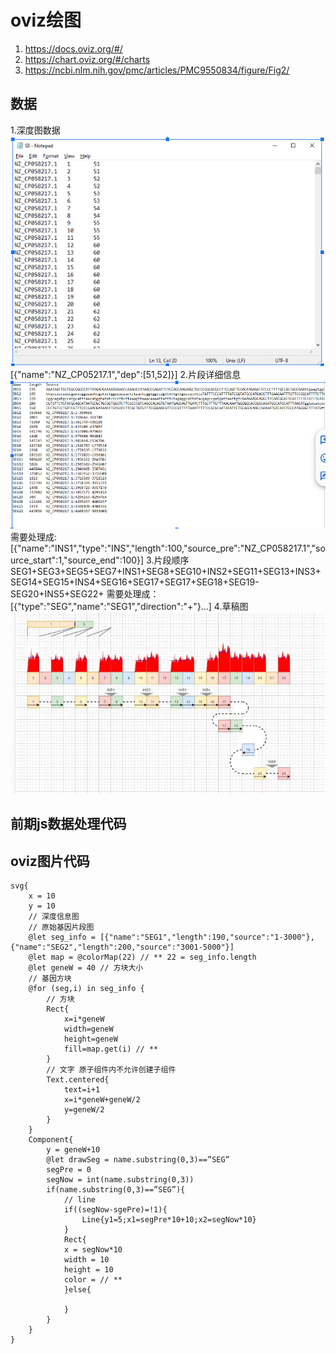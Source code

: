 # oviz绘图

1. https://docs.oviz.org/#/
2. https://chart.oviz.org/#/charts
3. https://ncbi.nlm.nih.gov/pmc/articles/PMC9550834/figure/Fig2/
## 数据
1.深度图数据
![深度图数据](https://github.com/RaychelleHe/images/blob/main/oviz/gene_depth.png?raw=true)
[{"name":"NZ_CP05217.1","dep":[51,52]}]
2.片段详细信息
![片段详细信息](https://github.com/RaychelleHe/images/blob/main/oviz/gene_info.png?raw=true)
需要处理成:
[{"name":"INS1","type":"INS","length":100,"source\_pre":"NZ\_CP058217.1","source\_start":1,"source\_end":100}]
3.片段顺序
SEG1+SEG3+SEG5+SEG7+INS1+SEG8+SEG10+INS2+SEG11+SEG13+INS3+SEG14+SEG15+INS4+SEG16+SEG17+SEG17+SEG18+SEG19-SEG20+INS5+SEG22+
需要处理成：
[{"type":"SEG","name":"SEG1","direction":"+"}...]
4.草稿图
![alt](https://github.com/RaychelleHe/images/blob/main/oviz/gene_depth_script.jpg?raw=true "test")
## 前期js数据处理代码

## oviz图片代码
```
svg{
    x = 10
    y = 10
    // 深度信息图
    // 原始基因片段图
    @let seg_info = [{"name":"SEG1","length":190,"source":"1-3000"},{"name":"SEG2","length":200,"source":"3001-5000"}]
    @let map = @colorMap(22) // ** 22 = seg_info.length
    @let geneW = 40 // 方块大小
    // 基因方块
    @for (seg,i) in seg_info {
        // 方块
        Rect{
        	x=i*geneW
        	width=geneW
        	height=geneW
            fill=map.get(i) // **
        }
        // 文字 原子组件内不允许创建子组件
        Text.centered{
    		text=i+1
            x=i*geneW+geneW/2
            y=geneW/2
        }
    }
    Component{
    	y = geneW+10
    	@let drawSeg = name.substring(0,3)==”SEG”
    	segPre = 0
    	segNow = int(name.substring(0,3))
    	if(name.substring(0,3)==”SEG”){
    		// line
    		if((segNow-sgePre)=!1){
    			Line{y1=5;x1=segPre*10+10;x2=segNow*10}
            }
    		Rect{
    		x = segNow*10
    		width = 10
    		height = 10
            color = // **
            }else{
    
            }
        }
    }
}
```
